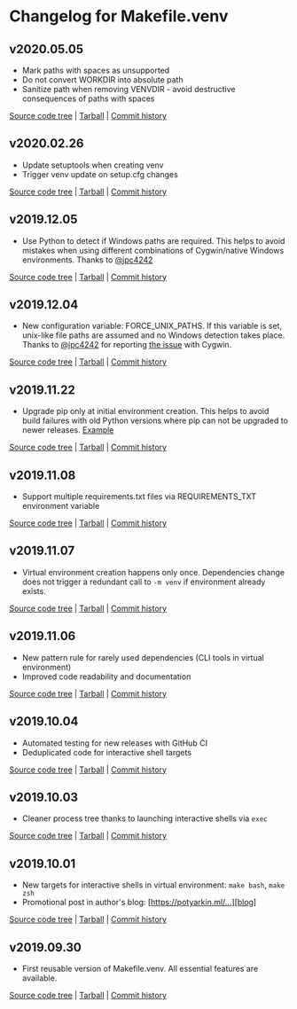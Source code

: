 # Changelog for Makefile.venv

<!--Template for new entries


## CURRENT

*
*

[Source code tree](https://github.com/sio/Makefile.venv/tree/CURRENT)
| [Tarball](https://github.com/sio/Makefile.venv/tarball/CURRENT)
| [Commit history](https://github.com/sio/Makefile.venv/compare/PREVIOUS...CURRENT)
-->


## v2020.05.05

* Mark paths with spaces as unsupported
* Do not convert WORKDIR into absolute path
* Sanitize path when removing VENVDIR - avoid destructive consequences of
  paths with spaces

[Source code tree](https://github.com/sio/Makefile.venv/tree/v2020.05.05)
| [Tarball](https://github.com/sio/Makefile.venv/tarball/v2020.05.05)
| [Commit history](https://github.com/sio/Makefile.venv/compare/v2020.02.26...v2020.05.05)


## v2020.02.26

* Update setuptools when creating venv
* Trigger venv update on setup.cfg changes

[Source code tree](https://github.com/sio/Makefile.venv/tree/v2020.02.26)
| [Tarball](https://github.com/sio/Makefile.venv/tarball/v2020.02.26)
| [Commit history](https://github.com/sio/Makefile.venv/compare/v2019.12.05...v2020.02.26)


## v2019.12.05

* Use Python to detect if Windows paths are required. This helps to avoid
  mistakes when using different combinations of Cygwin/native Windows
  environments. Thanks to [@jpc4242](https://github.com/jpc4242)

[Source code tree](https://github.com/sio/Makefile.venv/tree/v2019.12.05)
| [Tarball](https://github.com/sio/Makefile.venv/tarball/v2019.12.05)
| [Commit history](https://github.com/sio/Makefile.venv/compare/v2019.12.04...v2019.12.05)


## v2019.12.04

* New configuration variable: FORCE_UNIX_PATHS. If this variable is set,
  unix-like file paths are assumed and no Windows detection takes place.
  Thanks to [@jpc4242](https://github.com/jpc4242) for reporting
  [the issue](https://github.com/sio/Makefile.venv/issues/2) with Cygwin.

[Source code tree](https://github.com/sio/Makefile.venv/tree/v2019.12.04)
| [Tarball](https://github.com/sio/Makefile.venv/tarball/v2019.12.04)
| [Commit history](https://github.com/sio/Makefile.venv/compare/v2019.11.22...v2019.12.04)


## v2019.11.22

* Upgrade pip only at initial environment creation. This helps to avoid build
  failures with old Python versions where pip can not be upgraded to newer
  releases. [Example](https://circleci.com/gh/sio/bash-complete-partial-path/53)

[Source code tree](https://github.com/sio/Makefile.venv/tree/v2019.11.22)
| [Tarball](https://github.com/sio/Makefile.venv/tarball/v2019.11.22)
| [Commit history](https://github.com/sio/Makefile.venv/compare/v2019.11.08...v2019.11.22)


## v2019.11.08

* Support multiple requirements.txt files via REQUIREMENTS_TXT environment
  variable

[Source code tree](https://github.com/sio/Makefile.venv/tree/v2019.11.08)
| [Tarball](https://github.com/sio/Makefile.venv/tarball/v2019.11.08)
| [Commit history](https://github.com/sio/Makefile.venv/compare/v2019.11.07...v2019.11.08)


## v2019.11.07

* Virtual environment creation happens only once. Dependencies change does not
  trigger a redundant call to `-m venv` if environment already exists.

[Source code tree](https://github.com/sio/Makefile.venv/tree/v2019.11.07)
| [Tarball](https://github.com/sio/Makefile.venv/tarball/v2019.11.07)
| [Commit history](https://github.com/sio/Makefile.venv/compare/v2019.11.06...v2019.11.07)


## v2019.11.06

* New pattern rule for rarely used dependencies (CLI tools in virtual
  environment)
* Improved code readability and documentation

[Source code tree](https://github.com/sio/Makefile.venv/tree/v2019.11.06)
| [Tarball](https://github.com/sio/Makefile.venv/tarball/v2019.11.06)
| [Commit history](https://github.com/sio/Makefile.venv/compare/v2019.10.04...v2019.11.06)


## v2019.10.04

* Automated testing for new releases with GitHub CI
* Deduplicated code for interactive shell targets

[Source code tree](https://github.com/sio/Makefile.venv/tree/v2019.10.04)
| [Tarball](https://github.com/sio/Makefile.venv/tarball/v2019.10.04)
| [Commit history](https://github.com/sio/Makefile.venv/compare/v2019.10.03...v2019.10.04)


## v2019.10.03

* Cleaner process tree thanks to launching interactive shells via `exec`

[Source code tree](https://github.com/sio/Makefile.venv/tree/v2019.10.03)
| [Tarball](https://github.com/sio/Makefile.venv/tarball/v2019.10.03)
| [Commit history](https://github.com/sio/Makefile.venv/compare/v2019.10.01...v2019.10.03)


## v2019.10.01

* New targets for interactive shells in virtual environment:
  `make bash`, `make zsh`
* Promotional post in author's blog: [https://potyarkin.ml/...][blog]

[blog]: https://potyarkin.ml/posts/2019/manage-python-virtual-environment-from-your-makefile/

[Source code tree](https://github.com/sio/Makefile.venv/tree/v2019.10.01)
| [Tarball](https://github.com/sio/Makefile.venv/tarball/v2019.10.01)
| [Commit history](https://github.com/sio/Makefile.venv/compare/v2019.09.30...v2019.10.01)


## v2019.09.30

* First reusable version of Makefile.venv. All essential features are available.

[Source code tree](https://github.com/sio/Makefile.venv/tree/v2019.09.30)
| [Tarball](https://github.com/sio/Makefile.venv/tarball/v2019.09.30)
| [Commit history](https://github.com/sio/Makefile.venv/compare/9c9b6d5aae8955d207d5c9d45b754c01c20be650...v2019.09.30)
